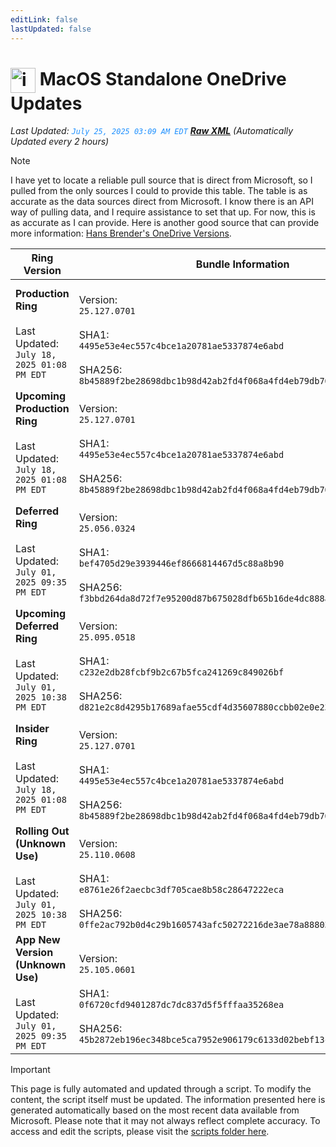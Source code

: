 ```yaml
---
editLink: false
lastUpdated: false
---
```

# <img src="/images/OneDrive_512x512x32.png" alt="image" width="40" style="vertical-align: middle; display: inline-block;" /> MacOS Standalone OneDrive Updates

<span class="extra-small">_Last Updated: <code style="color : dodgerblue">July 25, 2025 03:09 AM EDT</code> [**_Raw XML_**](https://github.com/cocopuff2u/MOFA/blob/main/latest_raw_files/macos_standalone_onedrive_all.xml)
 (Automatically Updated every 2 hours)_</span>

> [!NOTE]
> I have yet to locate a reliable pull source that is direct from Microsoft, so I pulled from the only sources I could to provide this table. The table is as accurate as the data sources direct from Microsoft. I know there is an API way of pulling data, and I require assistance to set that up. For now, this is as accurate as I can provide. Here is another good source that can provide more information: [Hans Brender's OneDrive Versions](https://hansbrender.com/all-onedrive-versions-mac/).

| Ring Version | Bundle Information  | Download |
|------|---------------------|--------------|
| **Production Ring** <br><br>Last Updated: <br> `July 18, 2025 01:08 PM EDT` | <br>Version: <br> `25.127.0701` <br><br> SHA1: <br>`4495e53e4ec557c4bce1a20781ae5337874e6abd`<br><br> SHA256:<br>`8b45889f2be28698dbc1b98d42ab2fd4f068a4fd4eb79db70f20e1041880ca8e` | [<img src='/images/OneDrive_512x512x32.png' alt='Download' width='60' style='vertical-align: middle;' />](https://oneclient.sfx.ms/Mac/Installers/25.127.0701.0006/universal/OneDrive.pkg) |
| **Upcoming Production Ring** <br><br>Last Updated: <br> `July 18, 2025 01:08 PM EDT` | <br>Version: <br> `25.127.0701` <br><br> SHA1: <br>`4495e53e4ec557c4bce1a20781ae5337874e6abd`<br><br> SHA256:<br>`8b45889f2be28698dbc1b98d42ab2fd4f068a4fd4eb79db70f20e1041880ca8e` | [<img src='/images/OneDrive_512x512x32.png' alt='Download' width='60' style='vertical-align: middle;' />](https://oneclient.sfx.ms/Mac/Installers/25.127.0701.0006/universal/OneDrive.pkg) |
| **Deferred Ring** <br><br>Last Updated: <br> `July 01, 2025 09:35 PM EDT` | <br>Version: <br> `25.056.0324` <br><br> SHA1: <br>`bef4705d29e3939446ef8666814467d5c88a8b90`<br><br> SHA256:<br>`f3bbd264da8d72f7e95200d87b675028dfb65b16de4dc888a421cb0a156eaa76` | [<img src='/images/OneDrive_512x512x32.png' alt='Download' width='60' style='vertical-align: middle;' />](https://go.microsoft.com/fwlink/?linkid=861009) |
| **Upcoming Deferred  Ring** <br><br>Last Updated: <br> `July 01, 2025 10:38 PM EDT` | <br>Version: <br> `25.095.0518` <br><br> SHA1: <br>`c232e2db28fcbf9b2c67b5fca241269c849026bf`<br><br> SHA256:<br>`d821e2c8d4295b17689afae55cdf4d35607880ccbb02e0e2383b4d6dcdb16541` | [<img src='/images/OneDrive_512x512x32.png' alt='Download' width='60' style='vertical-align: middle;' />](https://go.microsoft.com/fwlink/?linkid=861010) |
| **Insider Ring** <br><br>Last Updated: <br> `July 18, 2025 01:08 PM EDT` | <br>Version: <br> `25.127.0701` <br><br> SHA1: <br>`4495e53e4ec557c4bce1a20781ae5337874e6abd`<br><br> SHA256:<br>`8b45889f2be28698dbc1b98d42ab2fd4f068a4fd4eb79db70f20e1041880ca8e` | [<img src='/images/OneDrive_512x512x32.png' alt='Download' width='60' style='vertical-align: middle;' />](https://oneclient.sfx.ms/Mac/Installers/25.127.0701.0006/universal/OneDrive.pkg) |
| **Rolling Out (Unknown Use)** <br><br>Last Updated: <br> `July 01, 2025 10:38 PM EDT` | <br>Version: <br> `25.110.0608` <br><br> SHA1: <br>`e8761e26f2aecbc3df705cae8b58c28647222eca`<br><br> SHA256:<br>`0ffe2ac792b0d4c29b1605743afc50272216de3ae78a8880386d2e925a4c7d42` | [<img src='/images/OneDrive_512x512x32.png' alt='Download' width='60' style='vertical-align: middle;' />](https://go.microsoft.com/fwlink/?linkid=861011) |
| **App New Version (Unknown Use)** <br><br>Last Updated: <br> `July 01, 2025 09:35 PM EDT` | <br>Version: <br> `25.105.0601` <br><br> SHA1: <br>`0f6720cfd9401287dc7dc837d5f5fffaa35268ea`<br><br> SHA256:<br>`45b2872eb196ec348bce5ca7952e906179c6133d02bebf13c0b582c408644142` | [<img src='/images/OneDrive_512x512x32.png' alt='Download' width='60' style='vertical-align: middle;' />](https://go.microsoft.com/fwlink/?linkid=823060) |

> [!IMPORTANT]
> This page is fully automated and updated through a script. To modify the content, the script itself must be updated. The information presented here is generated automatically based on the most recent data available from Microsoft. Please note that it may not always reflect complete accuracy. To access and edit the scripts, please visit the [scripts folder here](https://github.com/cocopuff2u/MOFA_WEBSITE/tree/main/update_readme_scripts).

